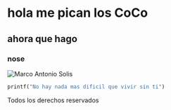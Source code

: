 # hola me pican los CoCo

## ahora que hago
### nose

![Marco Antonio Solis](https://i.imgur.com/otjLEZ4.jpeg)

``` python
printf("No hay nada mas dificil que vivir sin ti")
```

Todos los derechos reservados

